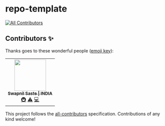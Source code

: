 # repo-template
<!-- ALL-CONTRIBUTORS-BADGE:START - Do not remove or modify this section -->
[![All Contributors](https://img.shields.io/badge/all_contributors-1-orange.svg?style=flat-square)](#contributors-)
<!-- ALL-CONTRIBUTORS-BADGE:END -->
## Contributors ✨

Thanks goes to these wonderful people ([emoji key](https://allcontributors.org/docs/en/emoji-key)):

<!-- ALL-CONTRIBUTORS-LIST:START - Do not remove or modify this section -->
<!-- prettier-ignore-start -->
<!-- markdownlint-disable -->
<table>
  <tr>
    <td align="center"><a href="https://www.linkedin.com/in/theSwapnilSaste"><img src="https://avatars1.githubusercontent.com/u/53067575?v=4" width="100px;" alt=""/><br /><sub><b>Swapnil Saste &#124; INDIA</b></sub></a><br /><a href="#infra-theSwapnilSaste" title="Infrastructure (Hosting, Build-Tools, etc)">🚇</a> <a href="https://github.com/theSwapnilSaste/repo-template/commits?author=theSwapnilSaste" title="Tests">⚠️</a> <a href="https://github.com/theSwapnilSaste/repo-template/commits?author=theSwapnilSaste" title="Code">💻</a></td>
  </tr>
</table>

<!-- markdownlint-enable -->
<!-- prettier-ignore-end -->
<!-- ALL-CONTRIBUTORS-LIST:END -->

This project follows the [all-contributors](https://github.com/all-contributors/all-contributors) specification. Contributions of any kind welcome!